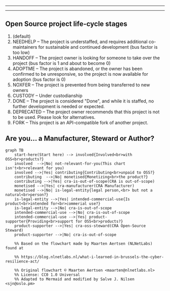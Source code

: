 ----
----

## Open Source project life-cycle stages

1. (default)
2. NEEDHELP – The project is understaffed, and requires additional co-maintainers for sustainable and continued development (bus factor is too low)
3. HANDOFF – The project owner is looking for someone to take over the project (bus factor is 1 and about to become 0)
4. ADOPTME – The project is abandoned, or the owner has been confirmed to be unresponsive, so the project is now available for adoption (bus factor is 0)
5. NOXFER – The project is prevented from being transferred to new owners
6. CUSTODY – Under custodianship
7. DONE – The project is considered "Done", and while it is staffed, no further development is needed or expected.
8. DEPRECATED – The project owner recommends that this project is not to be used. Please look for alternatives.
9. FORK – This project is an API-compatible fork of another project.





## Are you… a Manufacturer, Steward or Author?

```mermaid
graph TB
    start-here(Start here) --> involved{Involved<br>with OSS<br>products?}
    involved  -->|No| not-relevant-for-you(This chart isn't<br>relevant for you)
    involved -->|Yes| contributing{Contributing<br>unpaid to OSS?}
    contributing  -->|No| monetised{Monetizing<br>the product?}
    contributing -->|Yes| cra-is-out-of-scope(CRA is out-of-scope)
    monetised -->|Yes| cra-manufacturer(CRA Manufacturer)
    monetised -->|No| is-legal-entity{legal person,<br> but not a natural<br>person?}
    is-legal-entity -->|Yes| intended-commercial-use{Is product<br>intended for<br>commerial use?}
    is-legal-entity -->|No| cra-is-out-of-scope
    intended-commercial-use -->|No| cra-is-out-of-scope
    intended-commercial-use -->|Yes| product-supporter{Providing<br>support for OSS<br>products?}
    product-supporter -->|Yes| cra-oss-steward(CRA Open-Source Steward)
    product-supporter -->|No| cra-is-out-of-scope

    %% Based on the flowchart made by Maarten Aertsen (NLNetLabs) found at

    %% https://blog.nlnetlabs.nl/what-i-learned-in-brussels-the-cyber-resilience-act/

    %% Original flowchart © Maarten Aertsen <maarten@nlnetlabs.nl>
    %% License: CC0 1.0 Universal
    %% Adapted to Mermaid and modified by Salve J. Nilsen <sjn@oslo.pm>
```


